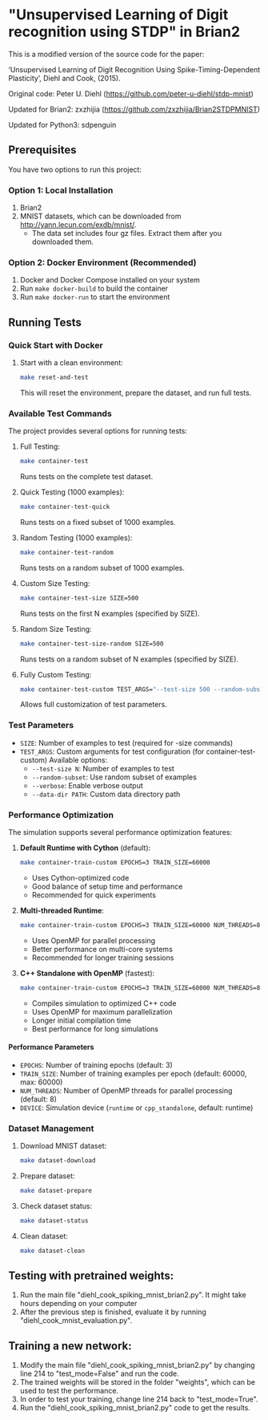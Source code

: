 # "Unsupervised Learning of Digit recognition using STDP" in Brian2

This is a modified version of the source code for the paper:

‘Unsupervised Learning of Digit Recognition Using Spike-Timing-Dependent Plasticity’, Diehl and Cook, (2015).

Original code: Peter U. Diehl (https://github.com/peter-u-diehl/stdp-mnist)

Updated for Brian2: zxzhijia (https://github.com/zxzhijia/Brian2STDPMNIST)

Updated for Python3: sdpenguin

## Prerequisites

You have two options to run this project:

### Option 1: Local Installation

1. Brian2 
2. MNIST datasets, which can be downloaded from http://yann.lecun.com/exdb/mnist/. 
   * The data set includes four gz files. Extract them after you downloaded them.

### Option 2: Docker Environment (Recommended)

1. Docker and Docker Compose installed on your system
2. Run `make docker-build` to build the container
3. Run `make docker-run` to start the environment

## Running Tests

### Quick Start with Docker

1. Start with a clean environment:
   ```bash
   make reset-and-test
   ```
   This will reset the environment, prepare the dataset, and run full tests.

### Available Test Commands

The project provides several options for running tests:

1. Full Testing:
   ```bash
   make container-test
   ```
   Runs tests on the complete test dataset.

2. Quick Testing (1000 examples):
   ```bash
   make container-test-quick
   ```
   Runs tests on a fixed subset of 1000 examples.

3. Random Testing (1000 examples):
   ```bash
   make container-test-random
   ```
   Runs tests on a random subset of 1000 examples.

4. Custom Size Testing:
   ```bash
   make container-test-size SIZE=500
   ```
   Runs tests on the first N examples (specified by SIZE).

5. Random Size Testing:
   ```bash
   make container-test-size-random SIZE=500
   ```
   Runs tests on a random subset of N examples (specified by SIZE).

6. Fully Custom Testing:
   ```bash
   make container-test-custom TEST_ARGS="--test-size 500 --random-subset --verbose"
   ```
   Allows full customization of test parameters.

### Test Parameters

- `SIZE`: Number of examples to test (required for -size commands)
- `TEST_ARGS`: Custom arguments for test configuration (for container-test-custom)
  Available options:
  - `--test-size N`: Number of examples to test
  - `--random-subset`: Use random subset of examples
  - `--verbose`: Enable verbose output
  - `--data-dir PATH`: Custom data directory path

### Performance Optimization

The simulation supports several performance optimization features:

1. **Default Runtime with Cython** (default):
   ```bash
   make container-train-custom EPOCHS=3 TRAIN_SIZE=60000
   ```
   - Uses Cython-optimized code
   - Good balance of setup time and performance
   - Recommended for quick experiments

2. **Multi-threaded Runtime**:
   ```bash
   make container-train-custom EPOCHS=3 TRAIN_SIZE=60000 NUM_THREADS=8
   ```
   - Uses OpenMP for parallel processing
   - Better performance on multi-core systems
   - Recommended for longer training sessions

3. **C++ Standalone with OpenMP** (fastest):
   ```bash
   make container-train-custom EPOCHS=3 TRAIN_SIZE=60000 NUM_THREADS=8 DEVICE=cpp_standalone
   ```
   - Compiles simulation to optimized C++ code
   - Uses OpenMP for maximum parallelization
   - Longer initial compilation time
   - Best performance for long simulations

#### Performance Parameters

- `EPOCHS`: Number of training epochs (default: 3)
- `TRAIN_SIZE`: Number of training examples per epoch (default: 60000, max: 60000)
- `NUM_THREADS`: Number of OpenMP threads for parallel processing (default: 8)
- `DEVICE`: Simulation device (`runtime` or `cpp_standalone`, default: runtime)

### Dataset Management

1. Download MNIST dataset:
   ```bash
   make dataset-download
   ```

2. Prepare dataset:
   ```bash
   make dataset-prepare
   ```

3. Check dataset status:
   ```bash
   make dataset-status
   ```

4. Clean dataset:
   ```bash
   make dataset-clean
   ```

## Testing with pretrained weights:

1. Run the main file "diehl_cook_spiking_mnist_brian2.py". It might take hours depending on your computer 
2. After the previous step is finished, evaluate it by running "diehl_cook_mnist_evaluation.py".

## Training a new network:

1. Modify the main file "diehl_cook_spiking_mnist_brian2.py" by changing line 214 to "test_mode=False" and run the code. 
2. The trained weights will be stored in the folder "weights", which can be used to test the performance.
3. In order to test your training, change line 214 back to "test_mode=True". 
4. Run the "diehl_cook_spiking_mnist_brian2.py" code to get the results. 
